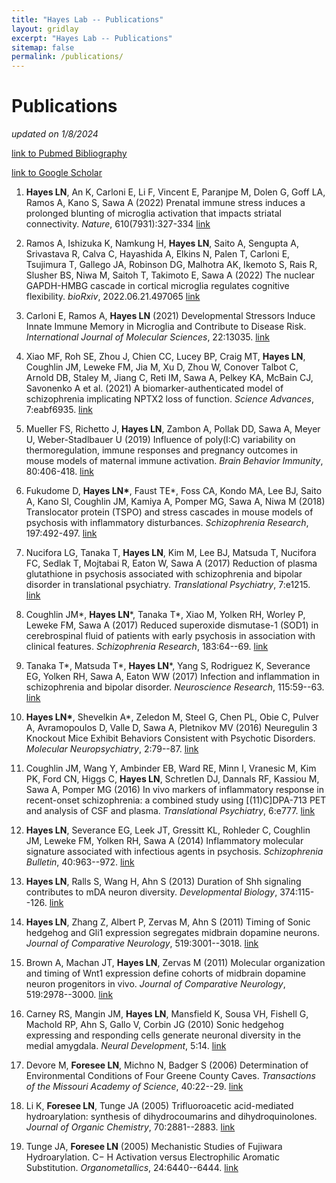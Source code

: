 ```yaml
---
title: "Hayes Lab -- Publications"
layout: gridlay
excerpt: "Hayes Lab -- Publications"
sitemap: false
permalink: /publications/
---
```


# Publications
*updated on 1/8/2024*

[link to Pubmed Bibliography](https://www.ncbi.nlm.nih.gov/myncbi/lindsay.hayes.1/bibliography/public/)

[link to Google Scholar](https://scholar.google.com/citations?hl=en&view_op=list_works&gmla=AH70aAXHtXP8CmkpG-GLig5B4MzBvK0by1LYxI938UwQ9bMXwoYP-Mm-3H4uKPKaTF3R5UZ-ZP0aKe0LJ0ybcaYHbO5Y&user=xZ4hUFwAAAAJ)

1. **Hayes LN**, An K, Carloni E, Li F, Vincent E, Paranjpe M, Dolen G, Goff LA, Ramos A, Kano S, Sawa A (2022) Prenatal immune stress induces a prolonged blunting of microglia activation that impacts striatal connectivity. *Nature*, 610(7931):327-334 [link](https://www.nature.com/articles/s41586-022-05274-z)

1. Ramos A, Ishizuka K, Namkung H, **Hayes LN**, Saito A, Sengupta A, Srivastava R, Calva C, Hayashida A, Elkins N, Palen T, Carloni E, Tsujimura T, Gallego JA, Robinson DG, Malhotra AK, Ikemoto S, Rais R, Slusher BS, Niwa M, Saitoh T, Takimoto E, Sawa A (2022) The nuclear GAPDH-HMBG cascade in cortical microglia regulates cognitive flexibility. *bioRxiv*, 2022.06.21.497065 [link](https://www.biorxiv.org/content/10.1101/2022.06.21.497065v3)

2.  Carloni E, Ramos A, **Hayes LN** (2021) Developmental Stressors Induce Innate Immune Memory in Microglia and Contribute to Disease Risk. *International Journal of Molecular Sciences*, 22:13035. [link](https://www.mdpi.com/1422-0067/22/23/13035)

3.  Xiao MF, Roh SE, Zhou J, Chien CC, Lucey BP, Craig MT, **Hayes LN**, Coughlin JM, Leweke FM, Jia M, Xu D, Zhou W, Conover Talbot C, Arnold DB, Staley M, Jiang C, Reti IM, Sawa A, Pelkey KA, McBain CJ, Savonenko A et al. (2021) A biomarker-authenticated model of schizophrenia implicating NPTX2 loss of function. *Science Advances*, 7:eabf6935. [link](https://www.science.org/doi/10.1126/sciadv.abf6935?url_ver=Z39.88-2003&rfr_id=ori:rid:crossref.org&rfr_dat=cr_pub%20%200pubmed)

4.  Mueller FS, Richetto J, **Hayes LN**, Zambon A, Pollak DD, Sawa A, Meyer U, Weber-Stadlbauer U (2019) Influence of poly(I:C) variability on thermoregulation, immune responses and pregnancy outcomes in mouse models of maternal immune activation. *Brain Behavior Immunity*, 80:406-418. [link](https://www.sciencedirect.com/science/article/pii/S0889159119301217?via%3Dihub)

5.  Fukudome D, **Hayes LN\***, Faust TE\*, Foss CA, Kondo MA, Lee BJ, Saito A, Kano SI, Coughlin JM, Kamiya A, Pomper MG, Sawa A, Niwa M (2018) Translocator protein (TSPO) and stress cascades in mouse models of psychosis with inflammatory disturbances. *Schizophrenia Research*, 197:492-497. [link](https://www.sciencedirect.com/science/article/pii/S0920996418300355?via%3Dihub)

6.  Nucifora LG, Tanaka T, **Hayes LN**, Kim M, Lee BJ, Matsuda T, Nucifora FC, Sedlak T, Mojtabai R, Eaton W, Sawa A (2017) Reduction of plasma glutathione in psychosis associated with schizophrenia and bipolar disorder in translational psychiatry. *Translational Psychiatry*, 7:e1215. [link](https://www.nature.com/articles/tp2017178)

7.  Coughlin JM\*, **Hayes LN**\*, Tanaka T\*, Xiao M, Yolken RH, Worley P, Leweke FM, Sawa A (2017) Reduced superoxide dismutase-1 (SOD1) in cerebrospinal fluid of patients with early psychosis in association with clinical features. *Schizophrenia Research*, 183:64--69. [link](https://www.sciencedirect.com/science/article/pii/S0920996416304923?via%3Dihub)

8.  Tanaka T\*, Matsuda T\*, **Hayes LN**\*, Yang S, Rodriguez K, Severance EG, Yolken RH, Sawa A, Eaton WW (2017) Infection and inflammation in schizophrenia and bipolar disorder. *Neuroscience Research*, 115:59--63. [link](https://www.sciencedirect.com/science/article/pii/S0168010216302462?via%3Dihub)

9.  **Hayes LN\***, Shevelkin A\*, Zeledon M, Steel G, Chen PL, Obie C, Pulver A, Avramopoulos D, Valle D, Sawa A, Pletnikov MV (2016) Neuregulin 3 Knockout Mice Exhibit Behaviors Consistent with Psychotic Disorders. *Molecular Neuropsychiatry*, 2:79--87. [link](https://www.karger.com/Article/FullText/445836)

10. Coughlin JM, Wang Y, Ambinder EB, Ward RE, Minn I, Vranesic M, Kim PK, Ford CN, Higgs C, **Hayes LN**, Schretlen DJ, Dannals RF, Kassiou M, Sawa A, Pomper MG (2016) In vivo markers of inflammatory response in recent-onset schizophrenia: a combined study using [(11)C]DPA-713 PET and analysis of CSF and plasma. *Translational Psychiatry*, 6:e777. [link](https://www.nature.com/articles/tp201640)

11. **Hayes LN**, Severance EG, Leek JT, Gressitt KL, Rohleder C, Coughlin JM, Leweke FM, Yolken RH, Sawa A (2014) Inflammatory molecular signature associated with infectious agents in psychosis. *Schizophrenia Bulletin*, 40:963--972. [link](https://academic.oup.com/schizophreniabulletin/article/40/5/963/2886795)

12. **Hayes LN**, Ralls S, Wang H, Ahn S (2013) Duration of Shh signaling contributes to mDA neuron diversity. *Developmental Biology*, 374:115--126. [link](https://www.sciencedirect.com/science/article/pii/S0012160612006355?via%3Dihub)

13. **Hayes LN**, Zhang Z, Albert P, Zervas M, Ahn S (2011) Timing of Sonic hedgehog and Gli1 expression segregates midbrain dopamine neurons. *Journal of Comparative Neurology*, 519:3001--3018. [link](https://onlinelibrary.wiley.com/doi/10.1002/cne.22711)

14. Brown A, Machan JT, **Hayes LN**, Zervas M (2011) Molecular organization and timing of Wnt1 expression define cohorts of midbrain dopamine neuron progenitors in vivo. *Journal of Comparative Neurology*, 519:2978--3000. [link](https://onlinelibrary.wiley.com/doi/10.1002/cne.22710)

15. Carney RS, Mangin JM, **Hayes LN**, Mansfield K, Sousa VH, Fishell G, Machold RP, Ahn S, Gallo V, Corbin JG (2010) Sonic hedgehog expressing and responding cells generate neuronal diversity in the medial amygdala. *Neural Development*, 5:14. [link](https://neuraldevelopment.biomedcentral.com/articles/10.1186/1749-8104-5-14)

16. Devore M, **Foresee LN**, Michno N, Badger S (2006) Determination of Environmental Conditions of Four Greene County Caves. *Transactions of the Missouri Academy of Science*, 40:22--29. [link](https://www.moacademysci.org/wp-content/uploads/2017/01/Transactions40-2006.pdf)

17. Li K, **Foresee LN**, Tunge JA (2005) Trifluoroacetic acid-mediated hydroarylation: synthesis of dihydrocoumarins and dihydroquinolones. *Journal of Organic Chemistry*, 70:2881--2883. [link](https://pubs.acs.org/doi/10.1021/jo0477650)

18. Tunge JA, **Foresee LN** (2005) Mechanistic Studies of Fujiwara Hydroarylation. C− H Activation versus Electrophilic Aromatic Substitution. *Organometallics*, 24:6440--6444. [link](https://pubs.acs.org/doi/10.1021/om0507225)
